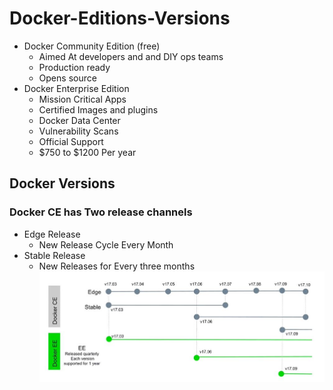 
# Docker-Editions-Versions

-  Docker Community Edition (free)
   - Aimed At developers and and DIY ops teams
   - Production ready
	- Opens source
-  Docker Enterprise Edition
   - Mission Critical Apps  
   - Certified Images and plugins
   - Docker Data Center
   - Vulnerability Scans
   - Official Support
   -  $750 to $1200 Per year

## Docker Versions
### Docker CE has Two release channels
- Edge Release
	- New Release Cycle Every Month
- Stable Release
	- New Releases for Every three months
![enter image description here](https://github.com/venu-shastri/dockerknowledge/blob/master/images.JPG)

<!--stackedit_data:
eyJoaXN0b3J5IjpbLTEyNjY5MjM4MDMsMTkxOTg1Mjc0NSwxMT
czMTYxOTcxXX0=
-->